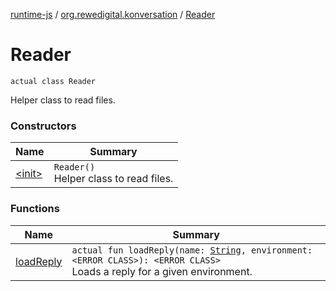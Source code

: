 [runtime-js](../../index.md) / [org.rewedigital.konversation](../index.md) / [Reader](./index.md)

# Reader

`actual class Reader`

Helper class to read files.

### Constructors

| Name | Summary |
|---|---|
| [&lt;init&gt;](-init-.md) | `Reader()`<br>Helper class to read files. |

### Functions

| Name | Summary |
|---|---|
| [loadReply](load-reply.md) | `actual fun loadReply(name: `[`String`](https://kotlinlang.org/api/latest/jvm/stdlib/kotlin/-string/index.html)`, environment: <ERROR CLASS>): <ERROR CLASS>`<br>Loads a reply for a given environment. |
